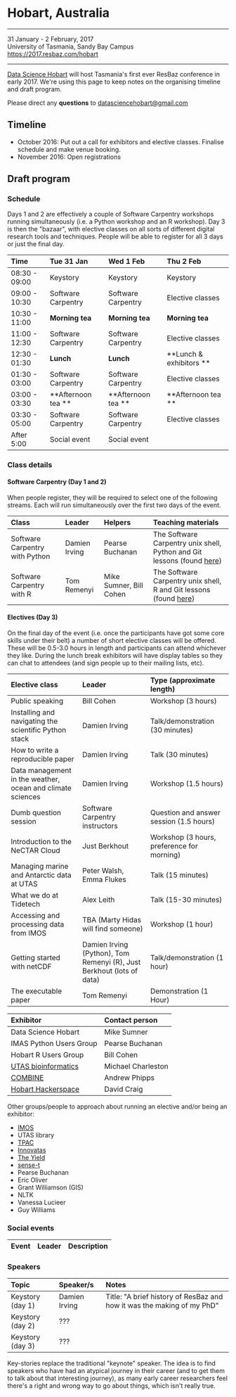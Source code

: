 # Hobart, Australia

----
31 January - 2 February, 2017  
University of Tasmania, Sandy Bay Campus  
https://2017.resbaz.com/hobart


----

[Data Science Hobart](https://datasciencehobart.github.io/) will host Tasmania's first ever ResBaz conference in early 2017. We're using this page to keep notes on the organising timeline and draft program.

Please direct any **questions** to datasciencehobart@gmail.com

## Timeline

* October 2016: Put out a call for exhibitors and elective classes. Finalise schedule and make venue booking.
* November 2016: Open registrations

## Draft program

### Schedule

Days 1 and 2 are effectively a couple of Software Carpentry workshops running simultaneously (i.e. a Python workshop and an R workshop). Day 3 is then the "bazaar", with elective classes on all sorts of different digital research tools and techniques. People will be able to register for all 3 days or just the final day.

| Time          | Tue 31 Jan         | Wed 1 Feb          | Thu 2 Feb          | 
| :--           | :--                | :--                | :--                |
| 08:30 - 09:00 | Keystory           | Keystory           | Keystory           |
| 09:00 - 10:30 | Software Carpentry | Software Carpentry | Elective classes   | 
| 10:30 - 11:00 | **Morning tea**    | **Morning tea**    | **Morning tea**    |
| 11:00 - 12:30 | Software Carpentry | Software Carpentry | Elective classes   |
| 12:30 - 01:30 | **Lunch**          | **Lunch**          | **Lunch & exhibitors ** |
| 01:30 - 03:00 | Software Carpentry | Software Carpentry | Elective classes   |
| 03:00 - 03:30 | **Afternoon tea ** | **Afternoon tea ** | **Afternoon tea ** |
| 03:30 - 05:00 | Software Carpentry | Software Carpentry | Elective classes   |
| After 5:00    | Social event       | Social event       |                    |

### Class details

#### Software Carpentry (Day 1 and 2)

When people register, they will be required to select one of the following streams. Each will run simultaneously over the first two days of the event.

| Class | Leader | Helpers | Teaching materials |
| :---  | :---   | :----   | :---              | 
| Software Carpentry with Python | Damien Irving | Pearse Buchanan | The Software Carpentry unix shell, Python and Git lessons (found [here](https://software-carpentry.org/lessons.html)) |
| Software Carpentry with R | Tom Remenyi | Mike Sumner, Bill Cohen  | The Software Carpentry unix shell, R and Git lessons (found [here](https://software-carpentry.org/lessons.html)) |

#### Electives (Day 3)

On the final day of the event (i.e. once the participants have got some core skills under their belt) a number of short elective classes will be offered. These will be 0.5-3.0 hours in length and participants can attend whichever they like. During the lunch break exhibitors will have display tables so they can chat to attendees (and sign people up to their mailing lists, etc).

| Elective class | Leader | Type (approximate length) |
| :---  | :---       | :----              | 
| Public speaking | Bill Cohen | Workshop (3 hours) |
| Installing and navigating the scientific Python stack | Damien Irving | Talk/demonstration (30 minutes) |
| How to write a reproducible paper | Damien Irving | Talk (30 minutes) |
| Data management in the weather, ocean and climate sciences | Damien Irving | Workshop (1.5 hours) |
| Dumb question session | Software Carpentry instructors | Question and answer session (1.5 hours) |
| Introduction to the NeCTAR Cloud | Just Berkhout | Workshop (3 hours, preference for morning) |
| Managing marine and Antarctic data at UTAS | Peter Walsh, Emma Flukes | Talk (15 minutes) | 
| What we do at Tidetech | Alex Leith | Talk (15-30 minutes) |
| Accessing and processing data from IMOS | TBA (Marty Hidas will find someone) | Workshop (1 hour) |
| Getting started with netCDF | Damien Irving (Python), Tom Remenyi (R), Just Berkhout (lots of data) | Talk/demonstration (1 hour) |
| The executable paper | Tom Remenyi | Demonstration (1 Hour) |

| Exhibitor               | Contact person  |
| :---                    | :---            |
| Data Science Hobart     | Mike Sumner     |
| IMAS Python Users Group | Pearse Buchanan |
| Hobart R Users Group    | Bill Cohen      |
| [UTAS bioinformatics](https://lists.utas.edu.au/mailman/listinfo/bioinformatics-list)     | Michael Charleston |
| [COMBINE](https://combine.org.au/category/where/tas/)                 | Andrew Phipps   |
| [Hobart Hackerspace](https://hobarthackerspace.org.au/)      | David Craig     |


Other groups/people to approach about running an elective and/or being an exhibitor:
* [IMOS](http://imos.org.au/)
* UTAS library
* [TPAC](http://www.tpac.org.au/)
* [Innovatas](http://www.innovatas.com.au/who/)
* [The Yield](http://www.theyield.com/)
* [sense-t](http://www.sense-t.org.au/)
* Pearse Buchanan
* Eric Oliver
* Grant Williamson (GIS)
* NLTK
* Vanessa Lucieer
* Guy Williams

### Social events

| Event | Leader     | Description |
| :---  | :---       | :----       | 


### Speakers

| Topic             | Speaker/s      | Notes |
| :--               | :----          | :--   |
| Keystory (day 1)  | Damien Irving  | Title: "A brief history of ResBaz and how it was the making of my PhD" |
| Keystory (day 2)  | ???            |       |
| Keystory (day 3)  | ???            |       |

Key-stories replace the traditional "keynote" speaker. The idea is to find speakers who have had an atypical journey in their career (and to get them to talk about that interesting journey), as many early career researchers feel there's a right and wrong way to go about things, which isn't really true.   
